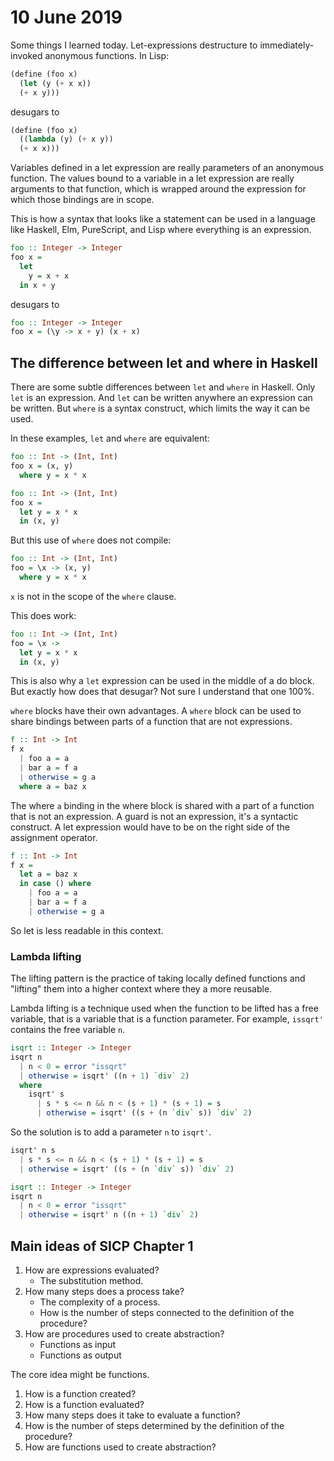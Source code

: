 # 10 June 2019

Some things I learned today.
Let-expressions destructure to immediately-invoked anonymous functions.
In Lisp:

```lisp
(define (foo x)
  (let (y (+ x x))
  (+ x y)))
```

desugars to

```lisp
(define (foo x)
  ((lambda (y) (+ x y))
  (+ x x)))
```

Variables defined in a let expression are really parameters of an anonymous
function.
The values bound to a variable in a let expression are really arguments to that
function, which is wrapped around the expression for which those bindings are
in scope.

This is how a syntax that looks like a statement can be used in a language like
Haskell, Elm, PureScript, and Lisp where everything is an expression.

```haskell
foo :: Integer -> Integer
foo x =
  let
    y = x + x
  in x + y
```

desugars to

```haskell
foo :: Integer -> Integer
foo x = (\y -> x + y) (x + x)
```

## The difference between let and where in Haskell

There are some subtle differences between `let` and `where` in Haskell.
Only `let` is an expression.
And `let` can be written anywhere an expression can be written.
But `where` is a syntax construct, which limits the way it can be used.

In these examples, `let` and `where` are equivalent:

```haskell
foo :: Int -> (Int, Int)
foo x = (x, y)
  where y = x * x
```

```haskell
foo :: Int -> (Int, Int)
foo x =
  let y = x * x
  in (x, y)
```

But this use of `where` does not compile:

```haskell
foo :: Int -> (Int, Int)
foo = \x -> (x, y)
  where y = x * x
```

`x` is not in the scope of the `where` clause.

This does work:

```haskell
foo :: Int -> (Int, Int)
foo = \x ->
  let y = x * x
  in (x, y)
```

This is also why a `let` expression can be used in the middle of a do block.
But exactly how does that desugar?
Not sure I understand that one 100%.

`where` blocks have their own advantages.
A `where` block can be used to share bindings between parts of a function that
are not expressions.

```haskell
f :: Int -> Int
f x
  | foo a = a
  | bar a = f a
  | otherwise = g a
  where a = baz x
```

The where `a` binding in the where block is shared with a part of a function
that is not an expression.
A guard is not an expression, it's a syntactic construct.
A let expression would have to be on the right side of the assignment operator.

```haskell
f :: Int -> Int
f x =
  let a = baz x
  in case () where
    | foo a = a
    | bar a = f a
    | otherwise = g a
```

So let is less readable in this context.

### Lambda lifting

The lifting pattern is the practice of taking locally defined functions and
"lifting" them into a higher context where they a more reusable.

Lambda lifting is a technique used when the function to be lifted has a free
variable, that is a variable that is a function parameter.
For example, `issqrt'` contains the free variable `n`.

```haskell
isqrt :: Integer -> Integer
isqrt n
  | n < 0 = error "issqrt"
  | otherwise = isqrt' ((n + 1) `div` 2)
  where
    isqrt' s
      | s * s <= n && n < (s + 1) * (s + 1) = s
      | otherwise = isqrt' ((s + (n `div` s)) `div` 2)
```

So the solution is to add a parameter `n` to `isqrt'`.

```haskell
isqrt' n s
  | s * s <= n && n < (s + 1) * (s + 1) = s
  | otherwise = isqrt' ((s + (n `div` s)) `div` 2)

isqrt :: Integer -> Integer
isqrt n
  | n < 0 = error "issqrt"
  | otherwise = isqrt' n ((n + 1) `div` 2)
```

## Main ideas of SICP Chapter 1

1. How are expressions evaluated?
    - The substitution method.
1. How many steps does a process take?
    - The complexity of a process.
    - How is the number of steps connected to the definition of the procedure?
1. How are procedures used to create abstraction?
    - Functions as input
    - Functions as output

The core idea might be functions.

1. How is a function created?
1. How is a function evaluated?
1. How many steps does it take to evaluate a function?
1. How is the number of steps determined by the definition of the procedure?
1. How are functions used to create abstraction?
